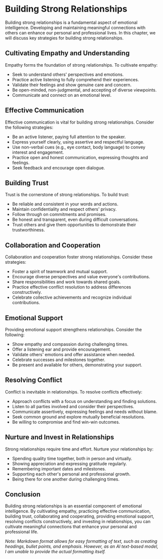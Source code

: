 Building Strong Relationships
======================================

Building strong relationships is a fundamental aspect of emotional intelligence. Developing and maintaining meaningful connections with others can enhance our personal and professional lives. In this chapter, we will discuss key strategies for building strong relationships.

Cultivating Empathy and Understanding
-------------------------------------

Empathy forms the foundation of strong relationships. To cultivate empathy:

* Seek to understand others' perspectives and emotions.
* Practice active listening to fully comprehend their experiences.
* Validate their feelings and show genuine care and concern.
* Be open-minded, non-judgmental, and accepting of diverse viewpoints.
* Communicate and connect on an emotional level.

Effective Communication
-----------------------

Effective communication is vital for building strong relationships. Consider the following strategies:

* Be an active listener, paying full attention to the speaker.
* Express yourself clearly, using assertive and respectful language.
* Use non-verbal cues (e.g., eye contact, body language) to convey interest and engagement.
* Practice open and honest communication, expressing thoughts and feelings.
* Seek feedback and encourage open dialogue.

Building Trust
--------------

Trust is the cornerstone of strong relationships. To build trust:

* Be reliable and consistent in your words and actions.
* Maintain confidentiality and respect others' privacy.
* Follow through on commitments and promises.
* Be honest and transparent, even during difficult conversations.
* Trust others and give them opportunities to demonstrate their trustworthiness.

Collaboration and Cooperation
-----------------------------

Collaboration and cooperation foster strong relationships. Consider these strategies:

* Foster a spirit of teamwork and mutual support.
* Encourage diverse perspectives and value everyone's contributions.
* Share responsibilities and work towards shared goals.
* Practice effective conflict resolution to address differences constructively.
* Celebrate collective achievements and recognize individual contributions.

Emotional Support
-----------------

Providing emotional support strengthens relationships. Consider the following:

* Show empathy and compassion during challenging times.
* Offer a listening ear and provide encouragement.
* Validate others' emotions and offer assistance when needed.
* Celebrate successes and milestones together.
* Be present and available for others, demonstrating your support.

Resolving Conflict
------------------

Conflict is inevitable in relationships. To resolve conflicts effectively:

* Approach conflicts with a focus on understanding and finding solutions.
* Listen to all parties involved and consider their perspectives.
* Communicate assertively, expressing feelings and needs without blame.
* Seek common ground and explore mutually beneficial resolutions.
* Be willing to compromise and find win-win outcomes.

Nurture and Invest in Relationships
-----------------------------------

Strong relationships require time and effort. Nurture your relationships by:

* Spending quality time together, both in person and virtually.
* Showing appreciation and expressing gratitude regularly.
* Remembering important dates and milestones.
* Supporting each other's personal and professional growth.
* Being there for one another during challenging times.

Conclusion
----------

Building strong relationships is an essential component of emotional intelligence. By cultivating empathy, practicing effective communication, building trust, collaborating and cooperating, providing emotional support, resolving conflicts constructively, and investing in relationships, you can cultivate meaningful connections that enhance your personal and professional life.

*Note: Markdown format allows for easy formatting of text, such as creating headings, bullet points, and emphasis. However, as an AI text-based model, I am unable to provide the actual formatting itself.*

